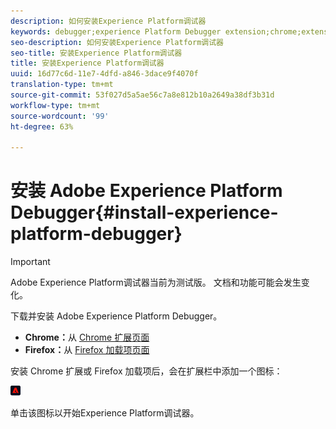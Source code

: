 ```yaml
---
description: 如何安装Experience Platform调试器
keywords: debugger;experience Platform Debugger extension;chrome;extension;install
seo-description: 如何安装Experience Platform调试器
seo-title: 安装Experience Platform调试器
title: 安装Experience Platform调试器
uuid: 16d77c6d-11e7-4dfd-a846-3dace9f4070f
translation-type: tm+mt
source-git-commit: 53f027d5a5ae56c7a8e812b10a2649a38df3b31d
workflow-type: tm+mt
source-wordcount: '99'
ht-degree: 63%

---
```



# 安装 Adobe Experience Platform Debugger{#install-experience-platform-debugger}

>[!IMPORTANT]
>
>Adobe Experience Platform调试器当前为测试版。 文档和功能可能会发生变化。

下载并安装 Adobe Experience Platform Debugger。

* **Chrome：**&#x200B;从 [Chrome 扩展页面](https://chrome.google.com/webstore/detail/adobe-experience-cloud-de/ocdmogmohccmeicdhlhhgepeaijenapj)
* **Firefox：**&#x200B;从 [Firefox 加载项页面](https://addons.mozilla.org/zh-CN/firefox/addon/adobe-experience-platform-dbg/)

安装 Chrome 扩展或 Firefox 加载项后，会在扩展栏中添加一个图标：

![](assets/start-icon.jpg)

单击该图标以开始Experience Platform调试器。

